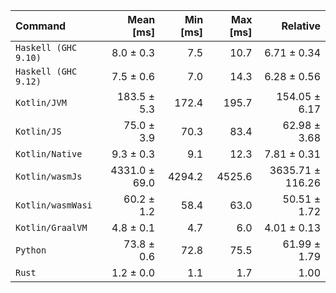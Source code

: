| Command | Mean [ms] | Min [ms] | Max [ms] | Relative |
|:---|---:|---:|---:|---:|
| `Haskell (GHC 9.10)` | 8.0 ± 0.3 | 7.5 | 10.7 | 6.71 ± 0.34 |
| `Haskell (GHC 9.12)` | 7.5 ± 0.6 | 7.0 | 14.3 | 6.28 ± 0.56 |
| `Kotlin/JVM` | 183.5 ± 5.3 | 172.4 | 195.7 | 154.05 ± 6.17 |
| `Kotlin/JS` | 75.0 ± 3.9 | 70.3 | 83.4 | 62.98 ± 3.68 |
| `Kotlin/Native` | 9.3 ± 0.3 | 9.1 | 12.3 | 7.81 ± 0.31 |
| `Kotlin/wasmJs` | 4331.0 ± 69.0 | 4294.2 | 4525.6 | 3635.71 ± 116.26 |
| `Kotlin/wasmWasi` | 60.2 ± 1.2 | 58.4 | 63.0 | 50.51 ± 1.72 |
| `Kotlin/GraalVM` | 4.8 ± 0.1 | 4.7 | 6.0 | 4.01 ± 0.13 |
| `Python` | 73.8 ± 0.6 | 72.8 | 75.5 | 61.99 ± 1.79 |
| `Rust` | 1.2 ± 0.0 | 1.1 | 1.7 | 1.00 |
